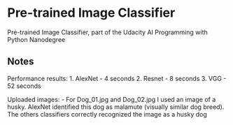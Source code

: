 # Pre-trained Image Classifier
Pre-trained Image Classifier, part of the Udacity AI Programming with Python Nanodegree

## Notes

Performance results:
	1. AlexNet - 4 seconds
	2. Resnet - 8 seconds
	3. VGG - 52 seconds

Uploaded images:
	- For Dog_01.jpg and Dog_02.jpg I used an image of a husky. AlexNet identified this dog as malamute (visually similar dog breed). The others classifiers correctly recognized the image as a husky dog